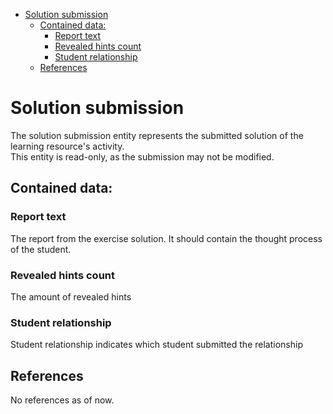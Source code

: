 <!-- TOC -->
* [Solution submission](#solution-submission)
  * [Contained data:](#contained-data)
    * [Report text](#report-text)
    * [Revealed hints count](#revealed-hints-count)
    * [Student relationship](#student-relationship)
  * [References](#references)
<!-- TOC -->

# Solution submission
The solution submission entity represents the submitted solution of the learning resource's activity. \
This entity is read-only, as the submission may not be modified.

## Contained data:
### Report text
The report from the exercise solution. It should contain the thought process of the student.

### Revealed hints count
The amount of revealed hints

### Student relationship
Student relationship indicates which student submitted the relationship

## References
No references as of now.